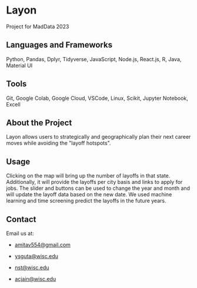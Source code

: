 # Layon
Project for MadData 2023

## Languages and Frameworks
Python, Pandas, Dplyr, Tidyverse, JavaScript, Node.js, React.js, R, Java, Material UI

## Tools
Git, Google Colab, Google Cloud, VSCode, Linux, Scikit, Jupyter Notebook, Excell

## About the Project
Layon allows users to strategically and geographically plan their next career moves while avoiding the "layoff hotspots". 

## Usage
Clicking on the map will bring up the number of layoffs in that state. Additionally, it will provide the layoffs per city basis and links to apply for jobs. 
The slider and buttons can be used to change the year and month and will update the layoff data based on the new date. We used machine learning and time screening 
predict the layoffs in the future years. 


## Contact
Email us at:

* amitav554@gmail.com

* ysguta@wisc.edu

* nst@wisc.edu

* acjain@wisc.edu
